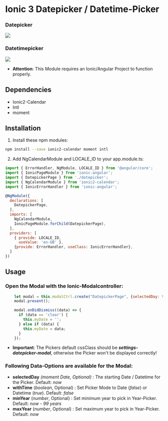 # Ionic 3 Datepicker / Datetime-Picker

### Datepicker

![](https://github.com/Ahmadre/Ionic3-Picker/blob/master/screen.png)

### Datetimepicker

![](https://github.com/Ahmadre/Ionic3-Picker/blob/master/screen.png)

- __Attention__: This Module requires an Ionic/Angular Project to function properly.

## Dependencies

- Ionic2-Calendar
- Intl
- moment

## Installation

1. Install these npm modules:

```bash
npm install --save ionic2-calendar moment intl
```

2. Add NgCalendarModule and LOCALE_ID to your app.module.ts:

```js
import { ErrorHandler, NgModule, LOCALE_ID } from '@angular/core';
import { IonicPageModule } from 'ionic-angular';
import { DatepickerPage } from './datepicker';
import { NgCalendarModule } from 'ionic2-calendar';
import { IonicErrorHandler } from 'ionic-angular';

@NgModule({
  declarations: [
    DatepickerPage,
  ],
  imports: [
    NgCalendarModule,
    IonicPageModule.forChild(DatepickerPage),
  ],
  providers: [
    { provide: LOCALE_ID, 
      useValue: 'en-GB' },
    {provide: ErrorHandler, useClass: IonicErrorHandler},
  ]
})
```

## Usage

### Open the Modal with the Ionic-Modalcontroller:

```js
    let modal = this.modalCtrl.create("DatepickerPage", {selectedDay: this.myDate, withTime: false}, {cssClass: 'settings-datepicker-modal'});
    modal.present();

    modal.onDidDismiss((data) => {
      if (data == 'clear') {
        this.myDate = '';
      } else if (data) {
        this.myDate = data;
      }
    });
```

- __Important__: The Pickers default cssClass should be __*settings-datepicker-modal*__, otherwise the Picker won't be displayed correctly!

### Following Data-Options are available for the Modal:

- __selectedDay__ *(moment Date, Optional)* : The starting Date / Datetime for the Picker. Default: *now*
- __withTime__ (*boolean*, Optional) : Set Picker Mode to Date (*false*) or Datetime (*true*). Default: *false*
- __minYear__ (*number*, Optional) : Set minimum year to pick in Year-Picker. Default: *now - 99 years*
- __maxYear__ (*number*, Optional) : Set maximum year to pick in Year-Picker. Default: *now*